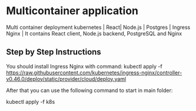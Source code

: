 # Multicontainer application

Multi container deployment kubernetes | React| Node.js | Postgres | Ingress Nginx | 
It contains React client, Node.js backend, PostgreSQL and Nginx



Step by Step Instructions
-----------------------------------

You should install Ingress Nginx with command:
kubectl apply -f https://raw.githubusercontent.com/kubernetes/ingress-nginx/controller-v0.46.0/deploy/static/provider/cloud/deploy.yaml

After that you can use the following command to start in main folder:

kubectl apply -f k8s
